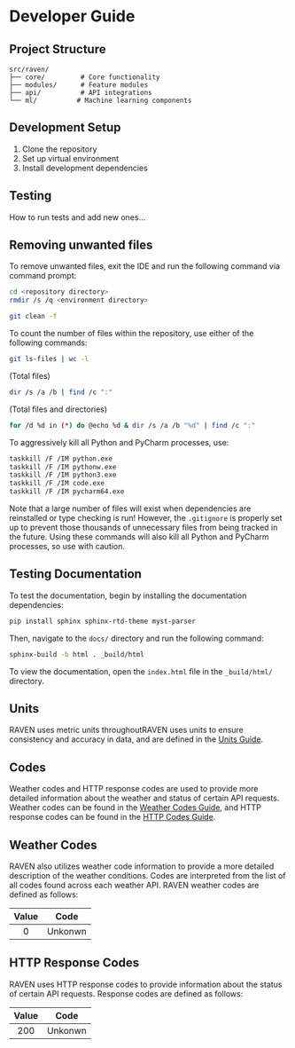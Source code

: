 # Developer Guide

## Project Structure
```
src/raven/
├── core/         # Core functionality
├── modules/      # Feature modules
├── api/          # API integrations
└── ml/          # Machine learning components
```
## Development Setup
1. Clone the repository
2. Set up virtual environment
3. Install development dependencies

## Testing
How to run tests and add new ones...

## Removing unwanted files
To remove unwanted files, exit the IDE and run the following command via
command prompt:
```bash
cd <repository directory>
rmdir /s /q <environment directory>

git clean -f
```

To count the number of files within the repository, use either of the following
commands:
```bash
git ls-files | wc -l
```
(Total files)
```bash
dir /s /a /b | find /c ":"
```
(Total files and directories)
```bash
for /d %d in (*) do @echo %d & dir /s /a /b "%d" | find /c ":"
```

To aggressively kill all Python and PyCharm processes, use:
```bash
taskkill /F /IM python.exe
taskkill /F /IM pythonw.exe
taskkill /F /IM python3.exe
taskkill /F /IM code.exe
taskkill /F /IM pycharm64.exe
```
Note that a large number of files will exist when dependencies are reinstalled
or type checking is run! However, the `.gitignore` is properly set up to prevent
those thousands of unnecessary files from being tracked in the future. Using
these commands will also kill all Python and PyCharm processes, so use with caution.

## Testing Documentation
To test the documentation, begin by installing the documentation dependencies:
```bash
pip install sphinx sphinx-rtd-theme myst-parser
```
Then, navigate to the `docs/` directory and run the following command:
```bash
sphinx-build -b html . _build/html
```
To view the documentation, open the `index.html` file in the `_build/html/` directory.

## Units

RAVEN uses metric units throughoutRAVEN uses units to ensure consistency and accuracy in data, and are
defined in the [Units Guide](units.md).

## Codes
Weather codes and HTTP response codes are used to provide more detailed information
about the weather and status of certain API requests. Weather codes can be found in 
the [Weather Codes Guide](weather-codes.md), and HTTP response codes can be found in
the [HTTP Codes Guide](http-codes.md).


## Weather Codes
RAVEN also utilizes weather code information to provide a more detailed
description of the weather conditions. Codes are interpreted from the list
of all codes found across each weather API. RAVEN weather codes are defined
as follows:

|   Value    |  Code   |
|:----------:|:-------:|
|     0      | Unkonwn |

## HTTP Response Codes
RAVEN uses HTTP response codes to provide information about the status of
certain API requests. Response codes are defined as follows:

| Value |  Code   |
|:-----:|:-------:|
|  200  | Unkonwn |